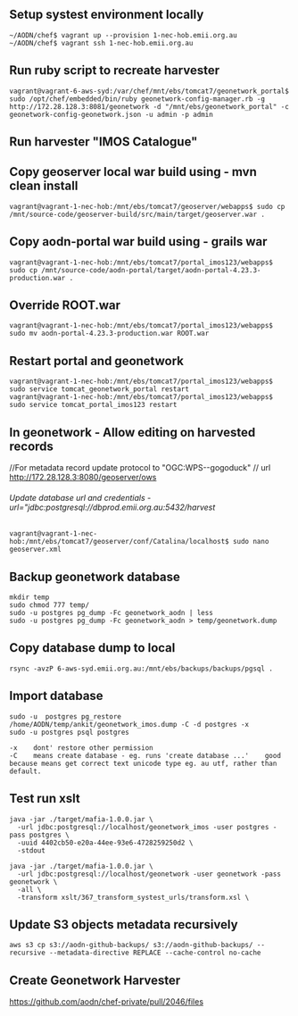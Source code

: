 ## Setup systest environment locally 
```
~/AODN/chef$ vagrant up --provision 1-nec-hob.emii.org.au
~/AODN/chef$ vagrant ssh 1-nec-hob.emii.org.au
```

## Run ruby script to recreate harvester
```
vagrant@vagrant-6-aws-syd:/var/chef/mnt/ebs/tomcat7/geonetwork_portal$ sudo /opt/chef/embedded/bin/ruby geonetwork-config-manager.rb -g http://172.28.128.3:8081/geonetwork -d "/mnt/ebs/geonetwork_portal" -c geonetwork-config-geonetwork.json -u admin -p admin
```

## Run harvester "IMOS Catalogue"
## Copy geoserver local war build using -  mvn clean install
```
vagrant@vagrant-1-nec-hob:/mnt/ebs/tomcat7/geoserver/webapps$ sudo cp /mnt/source-code/geoserver-build/src/main/target/geoserver.war .
```

## Copy aodn-portal war build using - grails war
```
vagrant@vagrant-1-nec-hob:/mnt/ebs/tomcat7/portal_imos123/webapps$ sudo cp /mnt/source-code/aodn-portal/target/aodn-portal-4.23.3-production.war .
```

## Override ROOT.war
```
vagrant@vagrant-1-nec-hob:/mnt/ebs/tomcat7/portal_imos123/webapps$ sudo mv aodn-portal-4.23.3-production.war ROOT.war
```

## Restart portal and geonetwork
```
vagrant@vagrant-1-nec-hob:/mnt/ebs/tomcat7/portal_imos123/webapps$ sudo service tomcat_geonetwork_portal restart
vagrant@vagrant-1-nec-hob:/mnt/ebs/tomcat7/portal_imos123/webapps$ sudo service tomcat_portal_imos123 restart
```

## In geonetwork - Allow editing on harvested records	
//For metadata record update protocol to "OGC:WPS--gogoduck"
// url http://172.28.128.3:8080/geoserver/ows

###### Update database url and credentials - url="jdbc:postgresql://dbprod.emii.org.au:5432/harvest
```
vagrant@vagrant-1-nec-hob:/mnt/ebs/tomcat7/geoserver/conf/Catalina/localhost$ sudo nano geoserver.xml 
```

## Backup geonetwork database
```
mkdir temp
sudo chmod 777 temp/
sudo -u postgres pg_dump -Fc geonetwork_aodn | less
sudo -u postgres pg_dump -Fc geonetwork_aodn > temp/geonetwork.dump
```

## Copy database dump to local
```
rsync -avzP 6-aws-syd.emii.org.au:/mnt/ebs/backups/backups/pgsql .
```

## Import database
```
sudo -u  postgres pg_restore /home/AODN/temp/ankit/geonetwork_imos.dump -C -d postgres -x
sudo -u postgres psql postgres

-x    dont' restore other permission
-C    means create database - eg. runs 'create database ...'    good because means get correct text unicode type eg. au utf, rather than default.
```

## Test run xslt
```
java -jar ./target/mafia-1.0.0.jar \
  -url jdbc:postgresql://localhost/geonetwork_imos -user postgres -pass postgres \
  -uuid 4402cb50-e20a-44ee-93e6-4728259250d2 \
  -stdout
  
java -jar ./target/mafia-1.0.0.jar \
  -url jdbc:postgresql://localhost/geonetwork -user geonetwork -pass geonetwork \
  -all \
  -transform xslt/367_transform_systest_urls/transform.xsl \
```

## Update S3 objects metadata recursively
```
aws s3 cp s3://aodn-github-backups/ s3://aodn-github-backups/ --recursive --metadata-directive REPLACE --cache-control no-cache
```
## Create Geonetwork Harvester
https://github.com/aodn/chef-private/pull/2046/files


